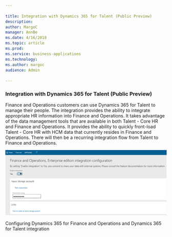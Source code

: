 ```yaml
---

title: Integration with Dynamics 365 for Talent (Public Preview)
description: 
author: MargoC
manager: AnnBe
ms.date: 4/16/2018
ms.topic: article
ms.prod: 
ms.service: business-applications
ms.technology: 
ms.author: margoc
audience: Admin

---
```

### Integration with Dynamics 365 for Talent (Public Preview)



Finance and Operations customers can use Dynamics 365 for Talent to manage their
people. The integration provides the ability to integrate appropriate HR
information into Finance and Operations. It takes advantage of the data
management tools that are available in both Talent - Core HR and Finance and
Operations. It provides the ability to quickly front-load Talent - Core HR with
HCM data that currently resides in Finance and Operations. There will then be a
recurring integration flow from Talent to Finance and Operations.

![A screenshot showing how to configure Finance and Operations and Talent integration](media/integration-with-dynamics-365-for-talent-public-preview-1.PNG "A screenshot showing how to configure Finance and Operations and Talent integration")
<!-- FO_talent-integration-A.PNG -->


Configuring Dynamics 365 for Finance and Operations and Dynamics 365 for Talent
integration
